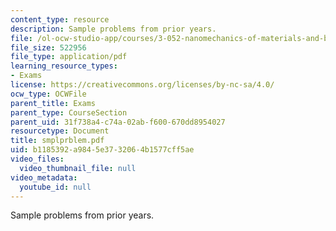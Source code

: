 ```yaml
---
content_type: resource
description: Sample problems from prior years.
file: /ol-ocw-studio-app/courses/3-052-nanomechanics-of-materials-and-biomaterials-spring-2007/b1185392a9845e3732064b1577cff5ae_smplprblem.pdf
file_size: 522956
file_type: application/pdf
learning_resource_types:
- Exams
license: https://creativecommons.org/licenses/by-nc-sa/4.0/
ocw_type: OCWFile
parent_title: Exams
parent_type: CourseSection
parent_uid: 31f738a4-c74a-02ab-f600-670dd8954027
resourcetype: Document
title: smplprblem.pdf
uid: b1185392-a984-5e37-3206-4b1577cff5ae
video_files:
  video_thumbnail_file: null
video_metadata:
  youtube_id: null
---
```

Sample problems from prior years.